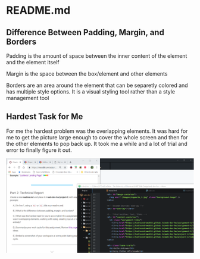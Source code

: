 <h1>README.md</h1>

<h2>Difference Between Padding, Margin, and Borders</h2>
  <p>Padding is the amount of space between the inner content of the element and the element itself</p>
  <p>Margin is the space between the box/element and other elements</p>
  <p>Borders are an area around the element that can be separetly colored and has multiple style options. It is a visual styling tool rather than a style management tool</p>
<h2>Hardest Task for Me</h2>
  <p>For me the hardest problem was the overlapping elements. It was hard for me to get the picture large enough to cover the whole screen and then for the other elements to pop back up. It took me a while and a lot of trial and error to finally figure it out. </p>

<img src=".\images\screenshot_1.png" alt="Workspace Screenshot" />
